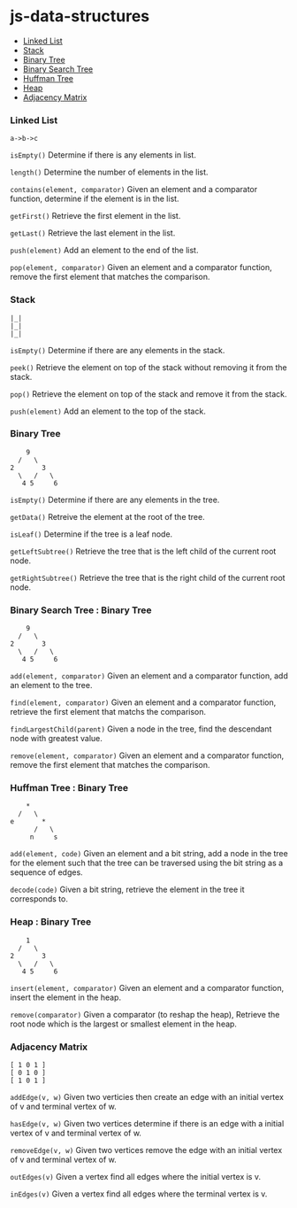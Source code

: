 # js-data-structures

- [Linked List](#linked-list)
- [Stack](#stack)
- [Binary Tree](#binary-tree)
- [Binary Search Tree](#binary-serach-tree)
- [Huffman Tree](#huffman-tree)
- [Heap](#heap)
- [Adjacency Matrix](#adjacency-matrix)

### Linked List
```
a->b->c
```

`isEmpty()` 
Determine if there is any elements in list.

`length()`
Determine the number of elements in the list.

`contains(element, comparator)`
Given an element and a comparator function, determine if the element is in the list.

`getFirst()`
Retrieve the first element in the list.

`getLast()`
Retrieve the last element in the list.

`push(element)`
Add an element to the end of the list.

`pop(element, comparator)`
Given an element and a comparator function, remove the first element that matches the comparison.


### Stack
```
|_|
|_|
|_|
```

`isEmpty()` Determine if there are any elements in the stack.

`peek()` Retrieve the element on top of the stack without removing it from the stack.

`pop()` Retrieve the element on top of the stack and remove it from the stack.

`push(element)` Add an element to the top of the stack.

### Binary Tree
```
    9
  /   \
2       3
  \   /   \
   4 5     6
```

`isEmpty()` Determine if there are any elements in the tree.

`getData()` Retreive the element at the root of the tree.

`isLeaf()` Determine if the tree is a leaf node.

`getLeftSubtree()` Retrieve the tree that is the left child of the current root node.

`getRightSubtree()` Retrieve the tree that is the right child of the current root node.

### Binary Search Tree : Binary Tree
```
    9
  /   \
2       3
  \   /   \
   4 5     6
```

`add(element, comparator)` Given an element and a comparator function, add an element to the tree.

`find(element, comparator)` Given an element and a comparator function, retrieve the first element that matchs the comparison.

`findLargestChild(parent)` Given a node in the tree, find the descendant node with greatest value.

`remove(element, comparator)` Given an element and a comparator function, remove the first element that matches the comparison.

### Huffman Tree : Binary Tree
```
    *
  /   \
e       *
      /   \
     n     s
```

`add(element, code)` Given an element and a bit string, add a node in the tree for the element such that the tree can be traversed using the bit string as a sequence of edges.

`decode(code)` Given a bit string, retrieve the element in the tree it corresponds to.

### Heap : Binary Tree
```
    1
  /   \
2       3
  \   /   \
   4 5     6
```
`insert(element, comparator)` Given an element and a comparator function, insert the element in the heap.

`remove(comparator)` Given a comparator (to reshap the heap), Retrieve the root node which is the largest or smallest element in the heap.

### Adjacency Matrix
```
[ 1 0 1 ] 
[ 0 1 0 ]
[ 1 0 1 ]
```
`addEdge(v, w)` Given two verticies then create an edge with an initial vertex of v and terminal vertex of w.

`hasEdge(v, w)` Given two vertices determine if there is an edge with a initial vertex of v and terminal vertex of w.

`removeEdge(v, w)` Given two vertices remove the edge with an initial vertex of v and terminal vertex of w.

`outEdges(v)` Given a vertex find all edges where the initial vertex is v.

`inEdges(v)` Given a vertex find all edges where the terminal vertex is v.
